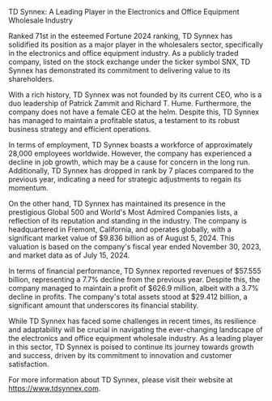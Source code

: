TD Synnex: A Leading Player in the Electronics and Office Equipment Wholesale Industry

Ranked 71st in the esteemed Fortune 2024 ranking, TD Synnex has solidified its position as a major player in the wholesalers sector, specifically in the electronics and office equipment industry. As a publicly traded company, listed on the stock exchange under the ticker symbol SNX, TD Synnex has demonstrated its commitment to delivering value to its shareholders.

With a rich history, TD Synnex was not founded by its current CEO, who is a duo leadership of Patrick Zammit and Richard T. Hume. Furthermore, the company does not have a female CEO at the helm. Despite this, TD Synnex has managed to maintain a profitable status, a testament to its robust business strategy and efficient operations.

In terms of employment, TD Synnex boasts a workforce of approximately 28,000 employees worldwide. However, the company has experienced a decline in job growth, which may be a cause for concern in the long run. Additionally, TD Synnex has dropped in rank by 7 places compared to the previous year, indicating a need for strategic adjustments to regain its momentum.

On the other hand, TD Synnex has maintained its presence in the prestigious Global 500 and World's Most Admired Companies lists, a reflection of its reputation and standing in the industry. The company is headquartered in Fremont, California, and operates globally, with a significant market value of $9.836 billion as of August 5, 2024. This valuation is based on the company's fiscal year ended November 30, 2023, and market data as of July 15, 2024.

In terms of financial performance, TD Synnex reported revenues of $57.555 billion, representing a 7.7% decline from the previous year. Despite this, the company managed to maintain a profit of $626.9 million, albeit with a 3.7% decline in profits. The company's total assets stood at $29.412 billion, a significant amount that underscores its financial stability.

While TD Synnex has faced some challenges in recent times, its resilience and adaptability will be crucial in navigating the ever-changing landscape of the electronics and office equipment wholesale industry. As a leading player in this sector, TD Synnex is poised to continue its journey towards growth and success, driven by its commitment to innovation and customer satisfaction.

For more information about TD Synnex, please visit their website at https://www.tdsynnex.com.
